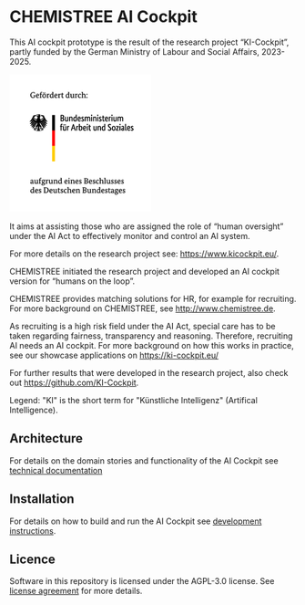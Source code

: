# CHEMISTREE AI Cockpit
This AI cockpit prototype is the result of the research project “KI-Cockpit”, partly funded by the German Ministry of Labour and Social Affairs, 2023-2025.  

![BMAS Förderung](docu/bmasfoerderung.png)

It aims at assisting those who are assigned the role of “human oversight” under the AI Act to effectively monitor and control an AI system.

For more details on the research project see: https://www.kicockpit.eu/.

CHEMISTREE initiated the research project and developed an AI cockpit version for “humans on the loop”.  

CHEMISTREE provides matching solutions for HR, for example for recruiting. For more background on CHEMISTREE, see http://www.chemistree.de.

As recruiting is a high risk field under the AI Act, special care has to be taken regarding fairness, transparency and reasoning. Therefore, recruiting AI needs an AI cockpit. For more background on how this works in practice, see our showcase applications on https://ki-cockpit.eu/

For further results that were developed in the research project, also check out https://github.com/KI-Cockpit.

Legend: "KI" is the short term for "Künstliche Intelligenz" (Artifical Intelligence).

## Architecture
For details on the domain stories and functionality of the AI Cockpit see [technical documentation](https://github.com/chmstr/ai-cockpit/blob/main/docu/index.md) 

## Installation 
For details on how to build and run the AI Cockpit see [development instructions](https://github.com/chmstr/ai-cockpit/blob/main/docu/install.md).

## Licence
Software in this repository is licensed under the AGPL-3.0 license. See [license agreement](https://github.com/chmstr/ai-cockpit/blob/main/LICENSE) for more details.